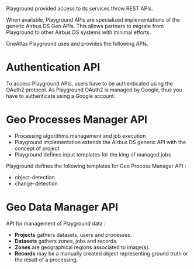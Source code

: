 
Playground provided access to its services throw REST APIs.

When available, Playground APIs are specialized implementations of the generic Airbus DS Geo APIs.
This allows partners to migrate from Playground to other Airbus DS systems with minimal efforts.

OneAtlas Playground uses and provides the following APIs.

<!-- ### Geo Process API

* To be implemented by image processing algorithms
* Playground manages only the synchronous part of the Airbus DS API
* Playground manages kind of algorithms with templates

Playground defines the following templates for Geo Process API :

* tile-object-detection
* tile-change-detection -->

# Authentication API

To access Playground APIs, users have to be authenticated using the OAuth2 protocol.
As Playground OAuth2 is managed by Google, thus you have to authenticate using a Google account.

# Geo Processes Manager API

* Processing algorithms management and job execution
* Playground implementation extends the Airbus DS generic API with the concept of project
* Playground defines input templates for the king of managed jobs

Playground defines the following templates for Geo Process Manager API :

* object-detection
* change-detection

# Geo Data Manager API

API for management of Playground data :

* **Projects** gathers datasets, users and processes.
* **Datasets** gathers zones, jobs and records.
* **Zones** are geographical regions associated to image(s).
* **Records** may be a manually created object representing ground truth or the result of a processing.
